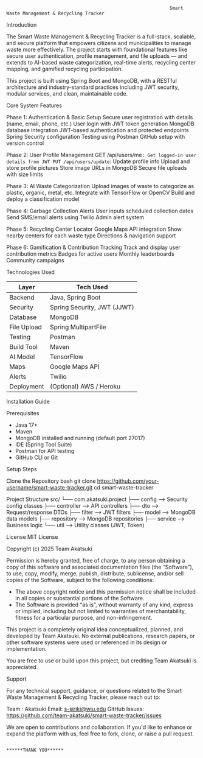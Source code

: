                                                                 Smart Waste Management & Recycling Tracker

Introduction

The Smart Waste Management & Recycling Tracker is a full-stack, scalable, and secure platform that empowers citizens and municipalities to manage waste more effectively. The project starts with foundational features like secure user authentication, profile management, and file uploads — and extends to AI-based waste categorization, real-time alerts, recycling center mapping, and gamified recycling participation.

This project is built using Spring Boot and MongoDB, with a RESTful architecture and industry-standard practices including JWT security, modular services, and clean, maintainable code.


Core System Features

Phase 1: Authentication & Basic Setup
Secure user registration with details (name, email, phone, etc.)
User login with JWT token generation
MongoDB database integration
JWT-based authentication and protected endpoints
Spring Security configuration
Testing using Postman
GitHub setup with version control

Phase 2: User Profile Management
GET /api/users/me`: Get logged-in user details from JWT
PUT /api/users/update`: Update profile info
Upload and store profile pictures
Store image URLs in MongoDB
Secure file uploads with size limits

Phase 3: AI Waste Categorization 
Upload images of waste to categorize as plastic, organic, metal, etc.
Integrate with TensorFlow or OpenCV
Build and deploy a classification model

Phase 4: Garbage Collection Alerts
User inputs scheduled collection dates
Send SMS/email alerts using Twilio
Admin alert system

Phase 5: Recycling Center Locator
Google Maps API integration
Show nearby centers for each waste type
Directions & navigation support

Phase 6: Gamification & Contribution Tracking
Track and display user contribution metrics
Badges for active users
Monthly leaderboards
Community campaigns


Technologies Used

| Layer		 | 			Tech Used 		|
|-------------------|-------------------------------|
| Backend 		    | Java, Spring Boot 		    |
| Security          | Spring Security, JWT (JJWT) 	|
| Database 		    | MongoDB 				        |
| File Upload 		| Spring MultipartFile 		    |
| Testing 		    | Postman 				        |
| Build Tool 		| Maven 				        |
| AI Model 		    |  TensorFlow 				    |
| Maps 		        | Google Maps API 			    |
| Alerts 		    | Twilio 				        |
| Deployment 		| (Optional) AWS / Heroku 		|



Installation Guide

Prerequisites
- Java 17+
- Maven
- MongoDB installed and running (default port 27017)
- IDE (Spring Tool Suite)
- Postman for API testing
- GitHub CLI or Git

Setup Steps

Clone the Repository
bash
git clone https://github.com/your-username/smart-waste-tracker.git
cd smart-waste-tracker


Project Structure
src/
 └── com.akatsuki.project
      ├── config         		--> Security config classes
      ├── controller     	    --> API controllers
      ├── dto            		--> Request/response DTOs
      ├── filter         		--> JWT filters
      ├── model          	    --> MongoDB data models
      ├── repository     	    --> MongoDB repositories
      ├── service        	    --> Business logic
      └── util           		--> Utility classes (JWT, Token)


License
MIT License

Copyright (c) 2025 Team Akatsuki

Permission is hereby granted, free of charge, to any person obtaining a copy of this software and associated documentation files (the “Software”), to use, copy, modify, merge, publish, distribute, sublicense, and/or sell copies of the Software, subject to the following conditions:

- The above copyright notice and this permission notice shall be included in all copies or substantial portions of the Software.
- The Software is provided “as is”, without warranty of any kind, express or implied, including but not limited to warranties of merchantability, fitness for a particular purpose, and non-infringement.

This project is a completely original idea conceptualized, planned, and developed by Team Akatsuki. No external publications, research papers, or other software systems were used or referenced in its design or implementation.

You are free to use or build upon this project, but crediting Team Akatsuki is appreciated.



Support

For any technical support, guidance, or questions related to the Smart Waste Management & Recycling Tracker, please reach out to:

Team : Akatsuki
Email: s-siriki@wiu.edu
GitHub Issues: https://github.com/team-akatsuki/smart-waste-tracker/issues

We are open to contributions and collaboration. If you'd like to enhance or expand the platform with us, feel free to fork, clone, or raise a pull request.


                                                                        ******THANK YOU******






